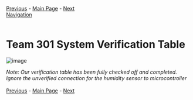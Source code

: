 [Previous](https://github.com/314-grp-301/314-grp-301.github.io/blob/main/Assignments/11-Innovation-Showcase-Poster.md) - [Main Page](../README.md) - [Next](https://github.com/314-grp-301/314-grp-301.github.io/blob/main/Assignments/13-Lessons-Learned.md)<br>
[Navigation](https://github.com/314-grp-301/314-grp-301.github.io/blob/main/docs/Navigation.md)<br><br>
# Team 301 System Verification Table
![image](https://github.com/314-grp-301/314-grp-301.github.io/assets/157048263/f1c6cb2e-8320-402f-9c43-c205428deb30)

*Note: Our verification table has been fully checked off and completed. Ignore the unverified connection for the humidity sensor to microcontroller* <br><br>
[Previous](https://github.com/314-grp-301/314-grp-301.github.io/blob/main/Assignments/11-Innovation-Showcase-Poster.md) - [Main Page](../README.md) - [Next](https://github.com/314-grp-301/314-grp-301.github.io/blob/main/Assignments/13-Lessons-Learned.md)
